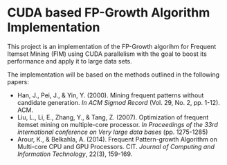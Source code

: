 # CUDA based FP-Growth Algorithm Implementation

This project is an implementation of the FP-Growth algorihm for Frequent Itemset Mining (FIM) using CUDA parallelism with the goal to boost its performance and apply it to large data sets.

The implementation will be based on the methods outlined in the following papers:

* Han, J., Pei, J., & Yin, Y. (2000). Mining frequent patterns without candidate generation. *In ACM Sigmod Record* (Vol. 29, No. 2, pp. 1-12). ACM.
* Liu, L., Li, E., Zhang, Y., & Tang, Z. (2007). Optimization of frequent itemset mining on multiple-core processor. *In Proceedings of the 33rd international conference on Very large data bases* (pp. 1275-1285)
* Arour, K., & Belkahla, A. (2014). Frequent Pattern-growth Algorithm on Multi-core CPU and GPU Processors. CIT. *Journal of Computing and Information Technology*, 22(3), 159-169.
